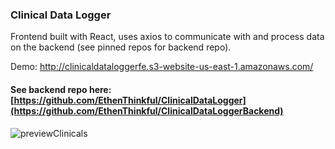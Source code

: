 ### Clinical Data Logger
Frontend built with React, uses axios to communicate with and process data on the backend (see pinned repos for backend repo).

Demo: http://clinicaldataloggerfe.s3-website-us-east-1.amazonaws.com/

#### See backend repo here: [https://github.com/EthenThinkful/ClinicalDataLogger](https://github.com/EthenThinkful/ClinicalDataLoggerBackend)

![previewClinicals](https://github.com/EthenThinkful/ClinicalDataLogger/assets/104235709/1bb9a610-19da-45fd-9d63-986ccc9dbae1)

